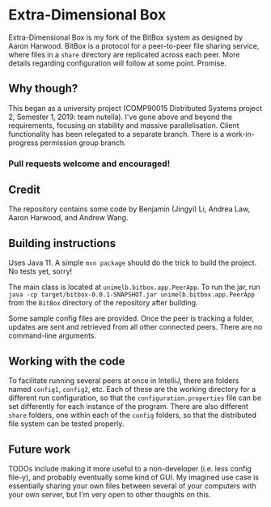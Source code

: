 # Extra-Dimensional Box
Extra-Dimensional Box is my fork of the BitBox system as designed by Aaron Harwood. BitBox is a protocol for a peer-to-peer file sharing service, where files in a `share` directory are replicated across each peer. More details regarding configuration will follow at some point. Promise.

## Why though?
This began as a university project (COMP90015 Distributed Systems project 2, Semester 1, 2019: team nutella).
I've gone above and beyond the requirements, focusing on stability and massive parallelisation.
Client functionality has been relegated to a separate branch. There is a work-in-progress permission group branch.

### Pull requests welcome and encouraged!

## Credit
The repository contains some code by Benjamin (Jingyi) Li, Andrea Law, Aaron Harwood, and Andrew Wang.


## Building instructions
Uses Java 11. A simple `mvn package` should do the trick to build the project. No tests yet, sorry!

The main class is located at `unimelb.bitbox.app.PeerApp`. To run the jar, run `java -cp target/bitbox-0.0.1-SNAPSHOT.jar unimelb.bitbox.app.PeerApp` from the `BitBox` directory of the repository after building.

Some sample config files are provided. Once the peer is tracking a folder, updates are sent and retrieved from all other connected peers.
There are no command-line arguments.

## Working with the code
To facilitate running several peers at once in IntelliJ, there are folders named `config1`, `config2`, etc. Each of these are the working directory for a different run configuration, so that the `configuration.properties` file can be set differently for each instance of the program. There are also different `share` folders, one within each of the `config` folders, so that the distributed file system can be tested properly.

## Future work
TODOs include making it more useful to a non-developer (i.e. less config file-y), and probably eventually some kind of GUI.
My imagined use case is essentially sharing your own files between several of your computers with your own server, but I'm very open to other thoughts on this.
